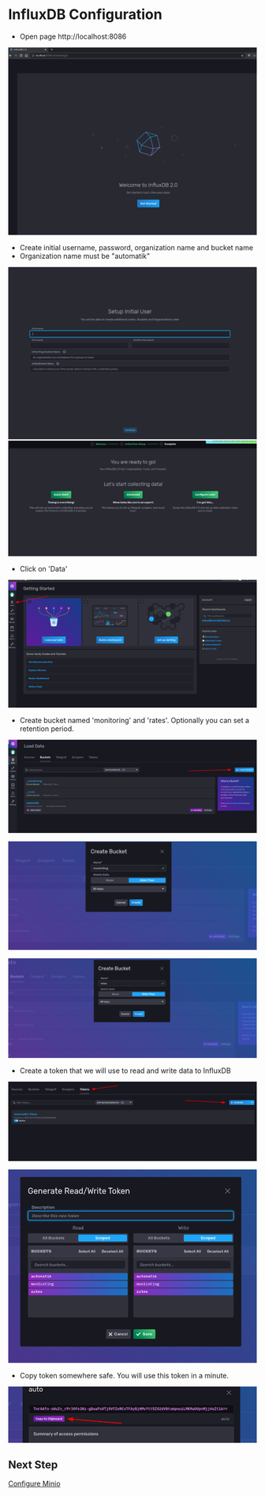 # InfluxDB Configuration

- Open page http://localhost:8086
  
![InfluxDb setup 1](images/setup_1.png)

- Create initial username, password, organization name and bucket name
- Organization name must be "automatik"

![InfluxDB setup 2](images/setup_2.png)
![InfluxDB setup 3](images/setup_3.png)

- Click on 'Data'

![InfluxDB setup 4](images/setup_4.png)

- Create bucket named 'monitoring' and 'rates'. Optionally you can set a retention period.

![InfluxDB setup 5](images/setup_5.png)

![InfluxDB setup 6](images/setup_6.png)

![InfluxDB setup 4](images/setup_7.png)

- Create a token that we will use to read and write data to InfluxDB

![InfluxDB setup 4](images/setup_8.png)

![InfluxDB setup 4](images/setup_9.png)

- Copy token somewhere safe. You will use this token in a minute.

![InfluxDB setup 4](images/setup_10.png)

## Next Step

[Configure Minio](minio_config.md)

